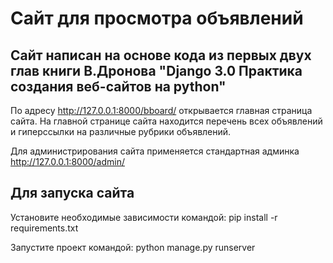 # Cайт для просмотра объявлений

## Сайт написан на основе кода из первых двух глав книги В.Дронова "Django 3.0 Практика создания веб-сайтов на python"

По адресу http://127.0.0.1:8000/bboard/ открывается главная страница сайта.
На главной странице сайта находится перечень всех объявлений и гиперссылки на различные рубрики объявлений.

Для администрирования сайта применяется стандартная админка http://127.0.0.1:8000/admin/

## Для запуска сайта

Установите необходимые зависимости командой: pip install -r requirements.txt

Запустите проект командой: python manage.py runserver





